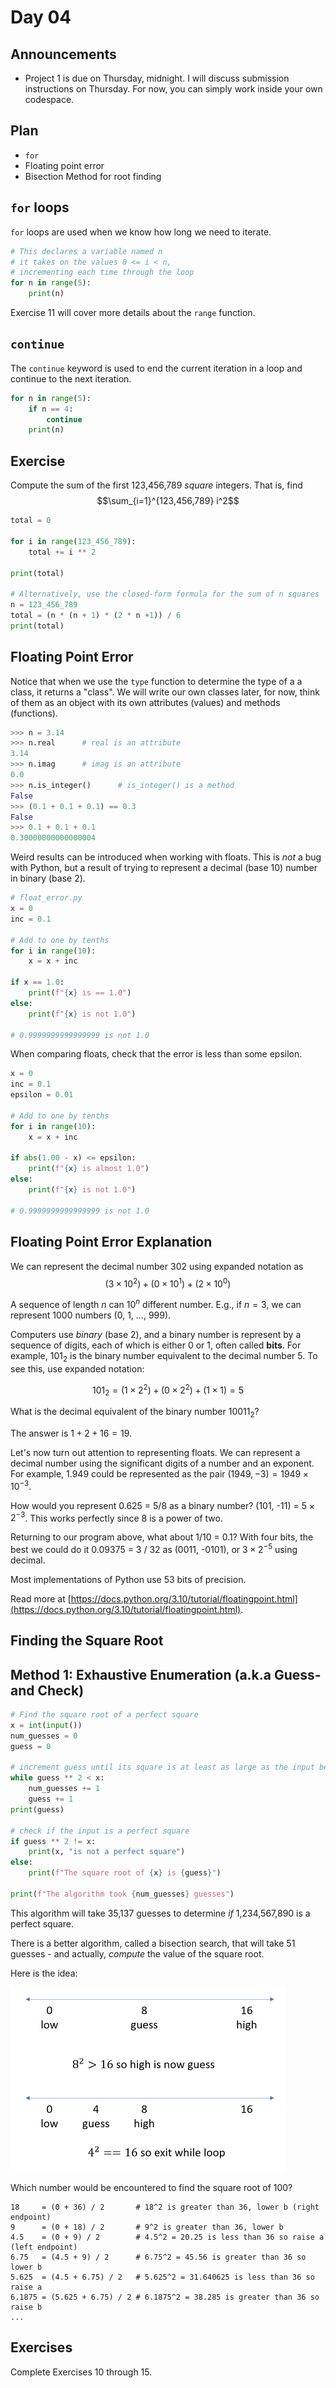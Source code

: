 # Day 04

## Announcements

- Project 1 is due on Thursday, midnight. I will discuss submission instructions on Thursday. For now, you can simply work inside your own codespace.

## Plan

- `for`
- Floating point error
- Bisection Method for root finding

## `for` loops

`for` loops are used when we know how long we need to iterate.

```python
# This declares a variable named n
# it takes on the values 0 <= i < n,
# incrementing each time through the loop
for n in range(5):
    print(n)
```

Exercise 11 will cover more details about the `range` function.

## `continue`

The `continue` keyword is used to end the current iteration in a loop and continue to the next iteration.

```python
for n in range(5):
    if n == 4:
        continue
    print(n)
```

## Exercise

Compute the sum of the first 123,456,789 *square* integers. That is, find 
$$\sum_{i=1}^{123,456,789} i^2$$

```python
total = 0

for i in range(123_456_789):
    total += i ** 2

print(total)

# Alternatively, use the closed-form formula for the sum of n squares
n = 123_456_789
total = (n * (n + 1) * (2 * n +1)) / 6
print(total)
```

## Floating Point Error

Notice that when we use the `type` function to determine the type of a a class, it returns a "class". We will write our own classes later, for now, think of them as an object with its own attributes (values) and methods (functions).

```python
>>> n = 3.14
>>> n.real      # real is an attribute
3.14
>>> n.imag      # imag is an attribute
0.0
>>> n.is_integer()      # is_integer() is a method
False
>>> (0.1 + 0.1 + 0.1) == 0.3
False
>>> 0.1 + 0.1 + 0.1
0.30000000000000004
```

Weird results can be introduced when working with floats. This is *not* a bug with Python, but a result of trying to represent a decimal (base 10) number in binary (base 2).

```python
# float_error.py
x = 0
inc = 0.1

# Add to one by tenths
for i in range(10):
    x = x + inc

if x == 1.0:
    print(f"{x} is == 1.0")
else:
    print(f"{x} is not 1.0")

# 0.9999999999999999 is not 1.0
```

When comparing floats, check that the error is less than some epsilon.

```python
x = 0
inc = 0.1
epsilon = 0.01

# Add to one by tenths
for i in range(10):
    x = x + inc

if abs(1.00 - x) <= epsilon:
    print(f"{x} is almost 1.0")
else:
    print(f"{x} is not 1.0")

# 0.9999999999999999 is not 1.0
```

## Floating Point Error Explanation

We can represent the decimal number 302 using expanded notation as
$$(3 \times 10^2) + (0 \times 10^1) + (2 \times 10^0)$$

A sequence of length $n$ can $10^n$ different number. E.g., if $n = 3$, we can represent 1000 numbers (0, 1, ..., 999).

Computers use _binary_ (base 2), and a binary number is represent by a sequence of digits, each of which is either 0 or 1, often called **bits**. For example, $101_2$ is the binary number equivalent to the decimal number 5. To see this, use expanded notation:

$$101_2 = (1 \times 2^2) + (0 \times 2^2) + (1 \times 1) = 5$$

What is the decimal equivalent of the binary number $10011_2$?

The answer is $1 + 2 + 16 = 19$.

Let's now turn out attention to representing floats. We can represent a decimal number using the significant digits of a number and an exponent. For example, $1.949$ could be represented as the pair $(1949, -3) = 1949 \times 10^{-3}$.

<!-- How would you represent 0.625 = 5/8 using expanded notation?

First, 0.625 = 6/10 + 2/100 + 5/1000 = $(6 \times 10^{-1}) + (2 \times 10^{-2}) + (5 \times 10^{-3})$. -->

How would you represent 0.625 = 5/8 as a binary number? (101, -11) = $5 \times 2^{-3}$. This works perfectly since 8 is a power of two.

Returning to our program above, what about 1/10 = 0.1? With four bits, the best we could do it 0.09375 = 3 / 32 as (0011, -0101), or $3 \times 2^{-5}$ using decimal.

Most implementations of Python use 53 bits of precision.

Read more at [https://docs.python.org/3.10/tutorial/floatingpoint.html](https://docs.python.org/3.10/tutorial/floatingpoint.html).

## Finding the Square Root

## Method 1: Exhaustive Enumeration (a.k.a Guess-and Check)

``` python
# Find the square root of a perfect square
x = int(input())
num_guesses = 0
guess = 0

# increment guess until its square is at least as large as the input being checked
while guess ** 2 < x:
    num_guesses += 1
    guess += 1
print(guess)

# check if the input is a perfect square
if guess ** 2 != x:
    print(x, "is not a perfect square")
else:
    print(f"The square root of {x} is {guess}")

print(f"The algorithm took {num_guesses} guesses")
```

This algorithm will take 35,137 guesses to determine *if* 1,234,567,890 is a perfect square.

There is a better algorithm, called a bisection search, that will take 51 guesses - and actually, *compute* the value of the square root.

<!-- Before using bisection search to find the square root, let's use it to find a value in a *sorted* list.

Consider the list [2, 3, 5, 8, 13, 21, 34, 55, 89], and find 21. There are 9 values, so start in the middle (1 + 9) -->

Here is the idea:

<img src="./assets/bisection-search-example.png" alt="bisection-search-example" style="zoom:50%;" />

Which number would be encountered to find the square root of 100?

``` text
18     = (0 + 36) / 2       # 18^2 is greater than 36, lower b (right endpoint)
9      = (0 + 18) / 2       # 9^2 is greater than 36, lower b
4.5    = (0 + 9) / 2        # 4.5^2 = 20.25 is less than 36 so raise a (left endpoint)
6.75   = (4.5 + 9) / 2      # 6.75^2 = 45.56 is greater than 36 so lower b
5.625  = (4.5 + 6.75) / 2   # 5.625^2 = 31.640625 is less than 36 so raise a
6.1875 = (5.625 + 6.75) / 2 # 6.1875^2 = 38.285 is greater than 36 so raise b
...
```

## Exercises

Complete Exercises 10 through 15.
